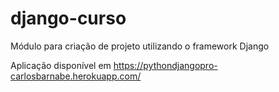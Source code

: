 # django-curso
Módulo para criação de projeto utilizando o framework Django

Aplicação disponível em https://pythondjangopro-carlosbarnabe.herokuapp.com/
